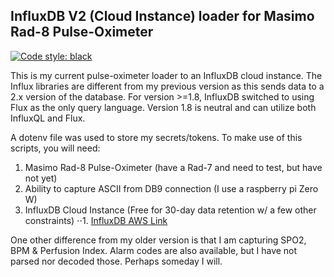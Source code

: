 ## InfluxDB V2 (Cloud Instance) loader for Masimo Rad-8 Pulse-Oximeter

[![Code style: black](https://img.shields.io/badge/code%20style-black-000000.svg)](https://github.com/psf/black)

This is my current pulse-oximeter loader to an InfluxDB cloud instance. The Influx libraries are different from
my previous version as this sends data to a 2.x version of the database. For version >=1.8, InfluxDB switched
to using Flux as the only query language. Version 1.8 is neutral and can utilize both InfluxQL and Flux.

A dotenv file was used to store my secrets/tokens. To make use of this scripts, you will need:

1. Masimo Rad-8 Pulse-Oximeter (have a Rad-7 and need to test, but have not yet)
2. Ability to capture ASCII from DB9 connection (I use a raspberry pi Zero W)
3. InfluxDB Cloud Instance (Free for 30-day data retention w/ a few other constraints)
⋅⋅1. [InfluxDB AWS Link](https://us-west-2-1.aws.cloud2.influxdata.com/login)

One other difference from my older version is that I am capturing SPO2, BPM & Perfusion Index.
Alarm codes are also available, but I have not parsed nor decoded those. Perhaps someday I will.

